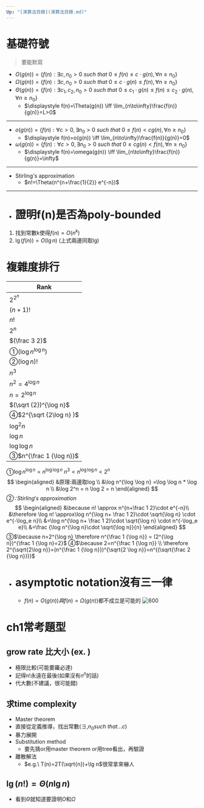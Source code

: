 ```yaml
---
Up: "[演算法目錄](演算法目錄.md)"
---
```

# 基礎符號
>要能默寫
- $O(g(n))=\{f(n): \exists c,n_0>0\ such\ that\ 0\leq f(n)\leq c\cdot g(n), \forall n \geq n_0\}$
- $\Omega(g(n))=\{f(n): \exists c,n_0>0\ such\ that\ 0\leq c\cdot g(n)\leq f(n), \forall n \geq n_0\}$
- $\Theta(g(n))=\{f(n): \exists c_1,c_2,n_0>0\ such\ that\ 0\leq c_1\cdot g(n)\leq f(n) \leq c_2\cdot g(n), \forall n \geq n_0\}$
	- $\displaystyle f(n)=\Theta(g(n)) \iff \lim_{n\to\infty}\frac{f(n)}{g(n)}=L>0$
--- 
- $o(g(n))=\{f(n): \forall c>0,\exists n_0>0\ such\ that\ 0\leq f(n)< cg(n), \forall n \geq n_0\}$
	- $\displaystyle f(n)=o(g(n)) \iff \lim_{n\to\infty}\frac{f(n)}{g(n)}=0$
- $\omega(g(n))=\{f(n):\forall c>0, \exists n_0>0\ such\ that\ 0\leq cg(n)< f(n), \forall n \geq n_0\}$
	- $\displaystyle f(n)=\omega(g(n)) \iff \lim_{n\to\infty}\frac{f(n)}{g(n)}=\infty$
---
- Stirling's approximation
	- $n!=\Theta(n^{n+\frac{1}{2}} e^{-n})$
---
- # 證明f(n)是否為poly-bounded
1. 找到常數k使得$f(n)=O(n^k)$
2. $\lg(f(n)) = O(\lg n)$ (上式兩邊同取lg)
# 複雜度排行
| Rank                    |
| ----------------------- |
| $2^{2^n}$               |
| $(n+1)!$                |
| $n!$                    |
| $2^n$                   |
| $(\frac 3 2)$           |
| ①$(\log n^{\log n})$    |
| ②$(\log n)!$            |
| $n^3$                   |
| $n^2=4^{\log n}$        |
| $n=2^{\log n}$          |
| $(\sqrt {2})^{\log n}$  |
| ④$2^{\sqrt {2\log n} }$ |
| $\log^2 n$              |
| $\log n$                |
| $\log \log n$           |
| ③$n^{\frac 1 {\log n}}$ |
①$\log n^{\log n}=n^{\log \log n}$
	$n^3<n^{\log \log n}<2^n$
$$
\begin{aligned}
&原理:兩邊取log \\
 &\log n^{\log \log n} =\log \log n * \log n \\
&\log 2^n =  n \log 2 = n
\end{aligned}
$$
②∵$Stirling's\ approximation$
$$
\begin{aligned}
&\because 
n! \approx n^{n+\frac 1 2}\cdot  e^{-n}\\
&\therefore 
\log n! \approx\log n^{\log n+ \frac 1 2}\cdot \sqrt{\log n} \cdot e^{-\log_e n}\\
&=\log n^{\log n+ \frac 1 2}\cdot \sqrt{\log n} \cdot n^{-\log_e e}\\
&=\frac {\log n^{\log n}\cdot \sqrt{\log n}}{n}
\end{aligned}
$$
③$\because n=2^{\log n} \therefore n^{\frac 1 {\log n}} = (2^{\log n})^{\frac 1 {\log n}=2}$
④$\because 2=n^{\frac 1 {\log n}} \\ \therefore 2^{\sqrt{2\log n}}=(n^{\frac 1 {\log n}})^{\sqrt{2 \log n}}=n^{(\sqrt{\frac 2 {\log n}})}$
- # asymptotic notation沒有三一律
	- $f(n)=O(g(n)) 與 f(n)=\Omega(g(n))$都不成立是可能的
![600](Pasted%20image%2020240817112734.png)

# ch1常考題型
## grow rate 比大小 (ex. )
- 極限比較(可能要羅必達)
- 記得n!永遠在最後(如果沒有$n^n$的話)
- 代大數(不建議，很可能錯)
## 求time complexity
- Master theorem 
- 直接從定義推導，找出常數($\exists ,n_0 such\ that...c$)
- 暴力展開
- Substitution method
	- 要先猜or用master theorem or用tree看出，再驗證
- 離散解法
	- $e.g.\ T(n)=2T(\sqrt{n})+\lg n$很常拿來嚇人
	
## $\lg (n!)=\Theta(n \lg n)$
- 看到$\Theta$就知道要證明$O$和$\Omega$
